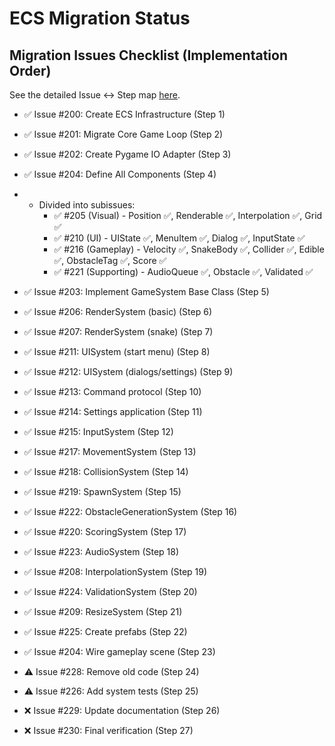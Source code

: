 # ECS Migration Status

## Migration Issues Checklist (Implementation Order)
See the detailed Issue ↔ Step map [here](.cursor/rules/ecs_migration_map.mdc).

- ✅ Issue #200: Create ECS Infrastructure (Step 1)
- ✅ Issue #201: Migrate Core Game Loop (Step 2)
- ✅ Issue #202: Create Pygame IO Adapter (Step 3)
- ✅ Issue #204: Define All Components (Step 4)
- - Divided into subissues:
    - ✅ #205 (Visual) - Position ✅, Renderable ✅, Interpolation ✅, Grid ✅
    - ✅ #210 (UI) - UIState ✅, MenuItem ✅, Dialog ✅, InputState ✅
    - ✅ #216 (Gameplay) - Velocity ✅, SnakeBody ✅, Collider ✅, Edible ✅, ObstacleTag ✅, Score ✅
    - ✅ #221 (Supporting) - AudioQueue ✅, Obstacle ✅, Validated ✅

- ✅ Issue #203: Implement GameSystem Base Class (Step 5)
- ✅ Issue #206: RenderSystem (basic) (Step 6)
- ✅ Issue #207: RenderSystem (snake) (Step 7)
- ✅ Issue #211: UISystem (start menu) (Step 8)
- ✅ Issue #212: UISystem (dialogs/settings) (Step 9)
- ✅ Issue #213: Command protocol (Step 10)
- ✅ Issue #214: Settings application (Step 11)
- ✅ Issue #215: InputSystem (Step 12)
- ✅ Issue #217: MovementSystem (Step 13)
- ✅ Issue #218: CollisionSystem (Step 14)
- ✅ Issue #219: SpawnSystem (Step 15)
- ✅ Issue #222: ObstacleGenerationSystem (Step 16)
- ✅ Issue #220: ScoringSystem (Step 17)
- ✅ Issue #223: AudioSystem (Step 18)
- ✅ Issue #208: InterpolationSystem (Step 19)
- ✅ Issue #224: ValidationSystem (Step 20)
- ✅ Issue #209: ResizeSystem (Step 21)
- ✅ Issue #225: Create prefabs (Step 22)
- ✅ Issue #204: Wire gameplay scene (Step 23)
- ⚠️ Issue #228: Remove old code (Step 24)
- ⚠️ Issue #226: Add system tests (Step 25)
- ❌ Issue #229: Update documentation (Step 26)
- ❌ Issue #230: Final verification (Step 27)
